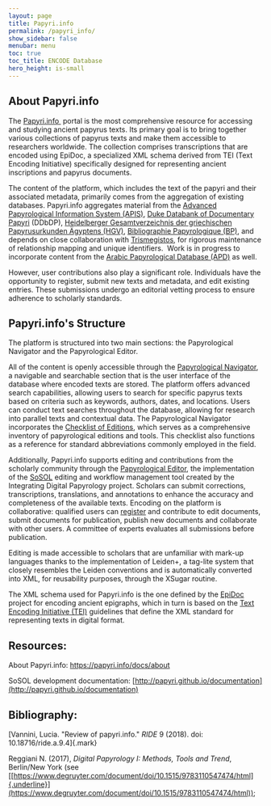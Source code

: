 ```yaml
---
layout: page
title: Papyri.info
permalink: /papyri_info/
show_sidebar: false
menubar: menu
toc: true
toc_title: ENCODE Database
hero_height: is-small
---
```



## About Papyri.info

The [Papyri.info ](http://www.papyri.info/) portal is the
most comprehensive resource for accessing and studying ancient papyrus
texts. Its primary goal is to bring together various collections of
papyrus texts and make them accessible to researchers worldwide. The
collection comprises transcriptions that are encoded using EpiDoc, a
specialized XML schema derived from TEI (Text Encoding Initiative)
specifically designed for representing ancient inscriptions and papyrus
documents.

The content of the platform, which includes the text of the papyri and
their associated metadata, primarily comes from the aggregation of
existing databases. Papyri.info aggregates material from the [Advanced
Papyrological Information System
(APIS)](https://papyri.info/docs/apis), [Duke Databank of
Documentary
Papyri](http://papyri.info/ddbdp) (DDbDP), [Heidelberger
Gesamtverzeichnis der griechischen Papyrusurkunden
Ägyptens (HGV)](https://aquila.zaw.uni-heidelberg.de/start), [Bibliographie
Papyrologique (BP)](http://www.aere-egke.be/BP/), and
depends on close collaboration
with [Trismegistos](http://www.trismegistos.org/), for
rigorous maintenance of relationship mapping and unique identifiers.
 Work is in progress to incorporate content from the [Arabic
Papyrological
Database (APD)](https://www.apd.gwi.uni-muenchen.de/apd/project.jsp)
as well.

However, user contributions also play a significant role. Individuals
have the opportunity to register, submit new texts and metadata, and
edit existing entries. These submissions undergo an editorial vetting
process to ensure adherence to scholarly standards.

## Papyri.info's Structure

The platform is structured into two main sections: the Papyrological
Navigator and the Papyrological Editor.

All of the content is openly accessible through the [Papyrological
Navigator](https://papyri.info/search), a navigable and
searchable section that is the user interface of the database where
encoded texts are stored. The platform offers advanced search
capabilities, allowing users to search for specific papyrus texts based
on criteria such as keywords, authors, dates, and locations. Users can
conduct text searches throughout the database, allowing for research
into parallel texts and contextual data. The Papyrological Navigator
incorporates the [Checklist of
Editions](https://papyri.info/docs/checklist), which serves
as a comprehensive inventory of papyrological editions and tools. This
checklist also functions as a reference for standard abbreviations
commonly employed in the field.

Additionally, Papyri.info supports editing and contributions from the
scholarly community through the [Papyrological
Editor](http://papyri.info/editor), the implementation of
the [SoSOL](https://github.com/sosol/sosol) editing and
workflow management tool created by the Integrating Digital Papyrology
project. Scholars can submit corrections, transcriptions, translations,
and annotations to enhance the accuracy and completeness of the
available texts. Encoding on the platform is collaborative: qualified
users can
[register](https://papyri.info/editor/user/signin) and
contribute to edit documents, submit documents for publication, publish
new documents and collaborate with other users. A committee of experts
evaluates all submissions before publication.

Editing is made accessible to scholars that are unfamiliar with mark-up
languages thanks to the implementation of Leiden+, a tag-lite system
that closely resembles the Leiden conventions and is automatically
converted into XML, for reusability purposes, through the XSugar
routine.

The XML schema used for Papyri.info is the one defined by the
[EpiDoc](https://epidoc.stoa.org/gl/latest/intro-intro.html)
project for encoding ancient epigraphs, which in turn is based on the
[Text Encoding Initiative (TEI)](https://tei-c.org/)
guidelines that define the XML standard for representing texts in
digital format.

## Resources:

About Papyri.info: https://papyri.info/docs/about

SoSOL development
documentation: [http://papyri.github.io/documentation](http://papyri.github.io/documentation)

## Bibliography:

[Vannini, Lucia. \"Review of papyri.info.\" *RIDE* 9 (2018). doi:
10.18716/ride.a.9.4]{.mark}

Reggiani N. (2017), *Digital Papyrology I: Methods, Tools and Trend*,
Berlin/New York (see
[[https://www.degruyter.com/document/doi/10.1515/9783110547474/html]{.underline}](https://www.degruyter.com/document/doi/10.1515/9783110547474/html));
